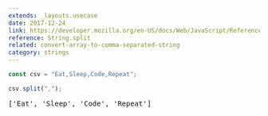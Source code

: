 ```yaml
---
extends: _layouts.usecase
date: 2017-12-24
link: https://developer.mozilla.org/en-US/docs/Web/JavaScript/Reference/Global_Objects/String/split
reference: String.split
related: convert-array-to-comma-separated-string
category: strings
---
```


```javascript
const csv = "Eat,Sleep,Code,Repeat";

csv.split(",");
```

<pre class="output">['Eat', 'Sleep', 'Code', 'Repeat']</pre>

